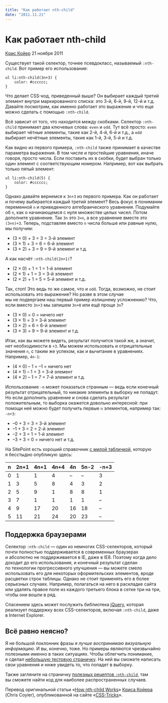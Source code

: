 ```yaml
---
title: "Как работает nth-child"
date: "2011.11.21"
---
```


# Как работает nth-child

[Крис Койер](http://css-tricks.com/) 21 ноября 2011

Существует такой селектор, точнее псевдокласс, называемый `:nth-child`. Вот пример его использования:

    ul li:nth-child(3n+3) {
        color: #cccccc;
    }

Что делает CSS-код, приведенный выше? Он выбирает каждый третий элемент внутри маркированного списка: это 3-й, 6-й, 9-й, 12-й и т.д. Давайте посмотрим, как именно работает это выражение и что еще можно сделать с помощью `:nth-child`.

Всё зависит от того, что находится между скобками. Селектор `:nth-child` принимает два ключевых слова: `even` и `odd`. Тут всё просто: `even` выбирает чётные элементы, такие как 2-й, 4-й, 6-й и т.д., а `odd` выбирает нечётные элементы, такие как 1-й, 3-й, 5-й и т.д.

Как видно из первого примера, `:nth-child` также принимает в качестве параметра выражения. В том числе и простейшие уравнения, иначе говоря, просто числа. Если поставить их в скобки, будет выбран только один элемент с соответствующим номером. Например, вот как выбрать только пятый элемент:

    ul li:nth-child(5) {
        color: #cccccc;
    }

Однако давайте вернемся к `3n+3` из первого примера. Как он работает и почему выбирается каждый третий элемент? Весь фокус в понимании переменной `n` и приведенного алгебраического уравнения. Подумайте об `n`, как о начинающемся с нуля множестве целых чисел. Потом дополните уравнение. Так `3n` это `3×n`, а все уравнение вместе это `(3×n)+3`. Теперь, подставляя вместо `n` числа больше или равные нулю, мы получим:

- (3 × 0) + 3 = 3 = 3-й элемент
- (3 × 1) + 3 = 6 = 6-й элемент
- (3 × 2) + 3 = 9 = 9-й элемент и т.д.

А как насчёт `:nth-child(2n+1)`?

- (2 × 0) + 1 = 1 = 1-й элемент
- (2 × 1) + 1 = 3 = 3-й элемент
- (2 × 2) + 1 = 5 = 5-й элемент и т.д.

Так, стоп! Это ведь то же самое, что и `odd`. Тогда, возможно, не стоит использовать это выражение? Но разве в этом случае мы не подвергаем наш первый пример излишнему усложнению? Что, если вместо `3n+3` мы запишем `3n+0` или ещё проще `3n`?

- (3 × 0) = 0 = ничего нет
- (3 × 1) = 3 = 3-й элемент
- (3 × 2) = 6 = 6-й элемент
- (3 × 3) = 9 = 9-й элемент и т.д.

Итак, как вы можете видеть, результат получится такой же, а значит, нет необходимости в `+3`. Мы можем использовать и отрицательные значения `n`, с таким же успехом, как и вычитание в уравнениях. Например, `4n-1`:

- (4 × 0) – 1 = –1 = ничего нет
- (4 × 1) – 1 = 3 = 3-й элемент
- (4 × 2) – 1 = 7 = 7-й элемент и т.д.

Использование `-n` может показаться странным — ведь если конечный результат отрицательный, то никакие элементы в выборку не попадут. Но если дополнить уравнение и снова сделать результат положительным, то выборка окажется довольно интересной: при помощи неё можно будет получить первые `n` элементов, например так: `-n+3`:

- –0 + 3 = 3 = 3-й элемент
- –1 + 3 = 2 = 2-й элемент
- –2 + 3 = 1 = 1-й элемент
- –3 + 3 = 0 = ничего нет и т.д.

На SitePoint есть хороший справочник [с милой табличкой](http://reference.sitepoint.com/css/understandingnthchildexpressions), которую я бесстыдно опубликую здесь:

| n | 2n+1 | 4n+1 | 4n+4 | 4n | 5n-2 | -n+3 |
| - | ---- | ---- | ---- | -- | ---- | ---- |
| 0 | 1    | 1    | 4    | –  | –    | 3    |
| 1 | 3    | 5    | 8    | 4  | 3    | 2    |
| 2 | 5    | 9    | 1    | 8  | 8    | 1    |
| 3 | 7    | 1    | 1    | 1  | 1    | –    |
| 4 | 9    | 17   | 20   | 16 | 18   | –    |
| 5 | 11   | 21   | 24   | 20 | 23   | –    |

## Поддержка браузерами

Селектор `:nth-child` — один из немногих CSS-селекторов, который почти полностью поддерживается в современных браузерах и абсолютно не поддерживается в IE, даже в IE8. Поэтому когда дело доходит до его использования, и конечный результат сделан по технологии прогрессивного улучшения — вы можете смело использовать его для некоторых оформительских элементов, вроде расцветки строк таблицы. Однако не стоит применять его в более серьезных случаях. Например, полагаться на него в раскладке сайта или удалять правое поле из каждого третьего блока в сетке три на три, чтобы они вошли в ряд.

Спасением здесь может послужить библиотека [jQuery](http://jquery.com/), которая реализует поддержку всех CSS-селекторов, включая `:nth-child`, даже в Internet Explorer.

## Всё равно неясно?

Я не большой поклонник фразы _я лучше воспринимаю визуальную информацию_. И вы, конечно, тоже. Но примеры являются чрезвычайно полезными именно в таких ситуациях. Чтобы облегчить понимание, я сделал [небольшую тестовую страничку](http://css-tricks.com/examples/nth-child-tester/). На ней вы сможете написать свои уравнения и ниже увидеть то, что попадет в выборку.

Также загляните на страничку [полезных рецептов `:nth-child`](http://css-tricks.com/9657-useful-nth-child-recipies/), там вы сможете найти код для наиболее распространенных случаев.

Перевод оригинальной статьи «[How nth-child Works](http://css-tricks.com/5452-how-nth-child-works/)» [Криса Койера](http://snook.ca/about/) (Chris Coyier), опубликованной на сайте «[CSS-Tricks](http://css-tricks.com/)».
